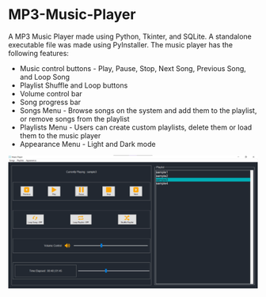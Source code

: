 # MP3-Music-Player

A MP3 Music Player made using Python, Tkinter, and SQLite. A standalone executable file was made using PyInstaller. The music player has the following features:

* Music control buttons - Play, Pause, Stop, Next Song, Previous Song, and Loop Song
* Playlist Shuffle and Loop buttons
* Volume control bar
* Song progress bar 
* Songs Menu - Browse songs on the system and add them to the playlist, or remove songs from the playlist
* Playlists Menu - Users can create custom playlists, delete them or load them to the music player
* Appearance Menu - Light and Dark mode

![Picture of the GUI](musicplayer.png)
